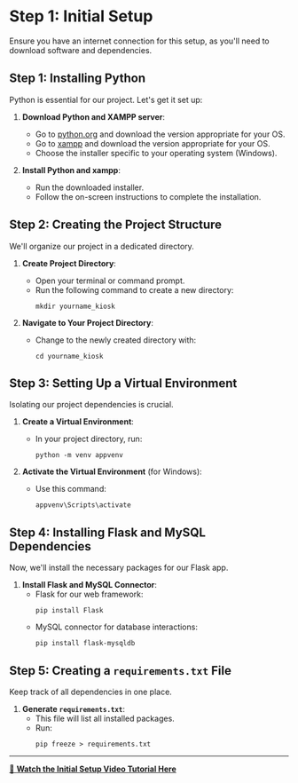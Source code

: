 # Step 1: Initial Setup

Ensure you have an internet connection for this setup, as you'll need to download software and dependencies.

## Step 1: Installing Python
Python is essential for our project. Let's get it set up:

1. **Download Python and XAMPP server**:
   - Go to [python.org](https://www.python.org/downloads/) and download the version appropriate for your OS.
   - Go to [xampp](https://www.apachefriends.org/) and download the version appropriate for your OS.
   - Choose the installer specific to your operating system (Windows).

2. **Install Python and xampp**:
   - Run the downloaded installer.
   - Follow the on-screen instructions to complete the installation.

## Step 2: Creating the Project Structure
We'll organize our project in a dedicated directory.

1. **Create Project Directory**:
   - Open your terminal or command prompt.
   - Run the following command to create a new directory:
     ```
     mkdir yourname_kiosk
     ```

2. **Navigate to Your Project Directory**:
   - Change to the newly created directory with:
     ```
     cd yourname_kiosk
     ```

## Step 3: Setting Up a Virtual Environment
Isolating our project dependencies is crucial.

1. **Create a Virtual Environment**:
   - In your project directory, run:
     ```
     python -m venv appvenv
     ```

2. **Activate the Virtual Environment** (for Windows):
   - Use this command:
     ```
     appvenv\Scripts\activate
     ```

## Step 4: Installing Flask and MySQL Dependencies
Now, we'll install the necessary packages for our Flask app.

1. **Install Flask and MySQL Connector**:
   - Flask for our web framework:
     ```
     pip install Flask
     ```
   - MySQL connector for database interactions:
     ```
     pip install flask-mysqldb
     ```

## Step 5: Creating a `requirements.txt` File
Keep track of all dependencies in one place.

1. **Generate `requirements.txt`**:
   - This file will list all installed packages.
   - Run:
     ```
     pip freeze > requirements.txt
     ```

---

[🎥 **Watch the Initial Setup Video Tutorial Here**](http://tinyurl.com/bdswtt8n)

